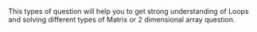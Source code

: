 This types of question will help you to get strong understanding of Loops and solving different types of Matrix or 2 dimensional array question. 
